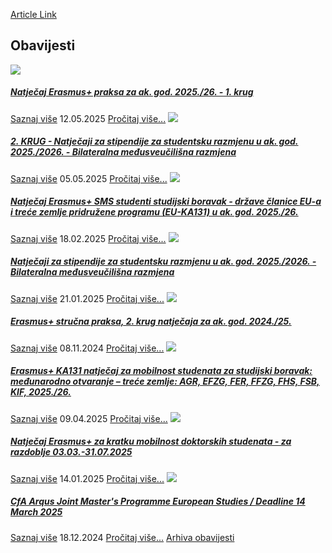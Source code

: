 [Article Link](https://www.fhs.hr/suradnja/natjecaji_i_stipendije)

## Obavijesti
[ ![](https://www.fhs.hr/_pub/themes_static/hrstud2024/default/img/default_news.jpg) ](https://www.fhs.hr/suradnja/natjecaji_i_stipendije?@=21t3m#news_131886)
#####  [Natječaj Erasmus+ praksa za ak. god. 2025./26. - 1. krug](https://www.fhs.hr/suradnja/natjecaji_i_stipendije?@=21t3m#news_131886)
[Saznaj više](https://www.fhs.hr/suradnja/natjecaji_i_stipendije?@=21t3m#news_131886)
12.05.2025
[Pročitaj više...](https://www.fhs.hr/suradnja/natjecaji_i_stipendije?@=21t3m#news_131886 "Pročitaj obavijest: Natječaj Erasmus+ praksa za ak. god. 2025./26. - 1. krug")
[ ![](https://www.fhs.hr/_pub/themes_static/hrstud2024/default/img/default_news.jpg) ](https://www.fhs.hr/suradnja/natjecaji_i_stipendije?@=21t1i#news_131886)
#####  [2. KRUG - Natječaji za stipendije za studentsku razmjenu u ak. god. 2025./2026. - Bilateralna međusveučilišna razmjena](https://www.fhs.hr/suradnja/natjecaji_i_stipendije?@=21t1i#news_131886)
[Saznaj više](https://www.fhs.hr/suradnja/natjecaji_i_stipendije?@=21t1i#news_131886)
05.05.2025
[Pročitaj više...](https://www.fhs.hr/suradnja/natjecaji_i_stipendije?@=21t1i#news_131886 "Pročitaj obavijest: 2. KRUG - Natječaji za stipendije za studentsku razmjenu u ak. god. 2025./2026. - Bilateralna međusveučilišna razmjena")
[ ![](https://www.fhs.hr/_pub/themes_static/hrstud2024/default/img/default_news.jpg) ](https://www.fhs.hr/suradnja/natjecaji_i_stipendije?@=21shb#news_131886)
#####  [Natječaj Erasmus+ SMS studenti studijski boravak - države članice EU-a i treće zemlje pridružene programu (EU-KA131) u ak. god. 2025./26.](https://www.fhs.hr/suradnja/natjecaji_i_stipendije?@=21shb#news_131886)
[Saznaj više](https://www.fhs.hr/suradnja/natjecaji_i_stipendije?@=21shb#news_131886)
18.02.2025
[Pročitaj više...](https://www.fhs.hr/suradnja/natjecaji_i_stipendije?@=21shb#news_131886 "Pročitaj obavijest: Natječaj Erasmus+ SMS studenti studijski boravak - države članice EU-a i treće zemlje pridružene programu \(EU-KA131\) u ak. god. 2025./26.")
[ ![](https://www.fhs.hr/_pub/themes_static/hrstud2024/default/img/default_news.jpg) ](https://www.fhs.hr/suradnja/natjecaji_i_stipendije?@=21sb5#news_131886)
#####  [Natječaji za stipendije za studentsku razmjenu u ak. god. 2025./2026. - Bilateralna međusveučilišna razmjena](https://www.fhs.hr/suradnja/natjecaji_i_stipendije?@=21sb5#news_131886)
[Saznaj više](https://www.fhs.hr/suradnja/natjecaji_i_stipendije?@=21sb5#news_131886)
21.01.2025
[Pročitaj više...](https://www.fhs.hr/suradnja/natjecaji_i_stipendije?@=21sb5#news_131886 "Pročitaj obavijest: Natječaji za stipendije za studentsku razmjenu u ak. god. 2025./2026. - Bilateralna međusveučilišna razmjena")
[ ![](https://www.fhs.hr/_pub/themes_static/hrstud2024/default/img/default_news.jpg) ](https://www.fhs.hr/suradnja/natjecaji_i_stipendije?@=21rrv#news_131886)
#####  [Erasmus+ stručna praksa, 2. krug natječaja za ak. god. 2024./25.](https://www.fhs.hr/suradnja/natjecaji_i_stipendije?@=21rrv#news_131886)
[Saznaj više](https://www.fhs.hr/suradnja/natjecaji_i_stipendije?@=21rrv#news_131886)
08.11.2024
[Pročitaj više...](https://www.fhs.hr/suradnja/natjecaji_i_stipendije?@=21rrv#news_131886 "Pročitaj obavijest: Erasmus+ stručna praksa, 2. krug natječaja za ak. god. 2024./25.")
[ ![](https://www.fhs.hr/_pub/themes_static/hrstud2024/default/img/default_news.jpg) ](https://www.fhs.hr/suradnja/natjecaji_i_stipendije?@=21sw7#news_131886)
#####  [Erasmus+ KA131 natječaj za mobilnost studenata za studijski boravak: međunarodno otvaranje – treće zemlje: AGR, EFZG, FER, FFZG, FHS, FSB, KIF, 2025./26.](https://www.fhs.hr/suradnja/natjecaji_i_stipendije?@=21sw7#news_131886)
[Saznaj više](https://www.fhs.hr/suradnja/natjecaji_i_stipendije?@=21sw7#news_131886)
09.04.2025
[Pročitaj više...](https://www.fhs.hr/suradnja/natjecaji_i_stipendije?@=21sw7#news_131886 "Pročitaj obavijest: Erasmus+ KA131 natječaj za mobilnost studenata za studijski boravak: međunarodno otvaranje – treće zemlje: AGR, EFZG, FER, FFZG, FHS, FSB, KIF, 2025./26.")
[ ![](https://www.fhs.hr/_pub/themes_static/hrstud2024/default/img/default_news.jpg) ](https://www.fhs.hr/suradnja/natjecaji_i_stipendije?@=21s9f#news_131886)
#####  [Natječaj Erasmus+ za kratku mobilnost doktorskih studenata - za razdoblje 03.03.-31.07.2025](https://www.fhs.hr/suradnja/natjecaji_i_stipendije?@=21s9f#news_131886)
[Saznaj više](https://www.fhs.hr/suradnja/natjecaji_i_stipendije?@=21s9f#news_131886)
14.01.2025
[Pročitaj više...](https://www.fhs.hr/suradnja/natjecaji_i_stipendije?@=21s9f#news_131886 "Pročitaj obavijest: Natječaj Erasmus+ za kratku mobilnost doktorskih studenata - za razdoblje 03.03.-31.07.2025")
[ ![](https://www.fhs.hr/_pub/themes_static/hrstud2024/default/img/default_news.jpg) ](https://www.fhs.hr/suradnja/natjecaji_i_stipendije?@=21s5t#news_131886)
#####  [CfA Arqus Joint Master's Programme European Studies / Deadline 14 March 2025](https://www.fhs.hr/suradnja/natjecaji_i_stipendije?@=21s5t#news_131886)
[Saznaj više](https://www.fhs.hr/suradnja/natjecaji_i_stipendije?@=21s5t#news_131886)
18.12.2024
[Pročitaj više...](https://www.fhs.hr/suradnja/natjecaji_i_stipendije?@=21s5t#news_131886 "Pročitaj obavijest: CfA Arqus Joint Master's Programme European Studies / Deadline 14 March 2025")
[Arhiva obavijesti](https://www.fhs.hr/suradnja/natjecaji_i_stipendije?@=21rgf#news_131886 "Arhiva obavijesti")
